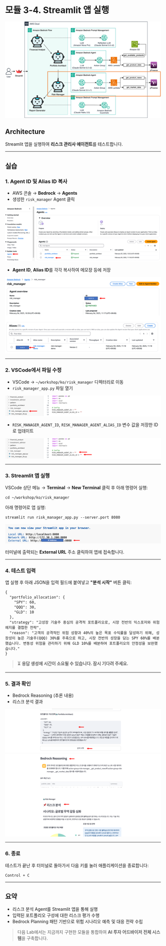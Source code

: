 # 모듈 3-4. Streamlit 앱 실행

![아키텍처처](./images/Architecture4.png)

## Architecture

Streamlit 앱을 실행하여 **리스크 관리사 에이전트**를 테스트합니다.

---

## 실습

### 1. Agent ID 및 Alias ID 복사

- AWS 콘솔 → **Bedrock** → **Agents**
- 생성한 `risk_manager` Agent 클릭

![Agent 선택](./images/Picture61.png)

- **Agent ID**, **Alias ID**를 각각 복사하여 메모장 등에 저장

![ID 복사](./images/Picture62.png)

---

### 2. VSCode에서 파일 수정

- VSCode → `~/workshop/ko/risk_manager` 디렉터리로 이동
- `risk_manager_app.py` 파일 열기

![VSCode 파일 열기](./images/Picture63.png)

- `RISK_MANAGER_AGENT_ID`, `RISK_MANAGER_AGENT_ALIAS_ID` 변수 값을 저장한 ID로 업데이트

![코드 수정](./images/Picture64.png)

---

### 3. Streamlit 앱 실행

VSCode 상단 메뉴 → **Terminal** → **New Terminal** 클릭 후 아래 명령어 실행:

```
cd ~/workshop/ko/risk_manager
```


아래 명령어로 앱 실행:

```
streamlit run risk_manager_app.py --server.port 8080
```
![아키텍처처](./images/Streamlit.png)

터미널에 출력되는 **External URL** 주소 클릭하여 앱에 접속합니다.

---

### 4. 테스트 입력

앱 실행 후 아래 JSON을 입력 필드에 붙여넣고 **"분석 시작"** 버튼 클릭:

```
{
  "portfolio_allocation": {
    "SPY": 60,
    "QQQ": 30,
    "GLD": 10
  },
  "strategy": "고성장 기술주 중심의 공격적 포트폴리오로, 시장 전반의 익스포저와 위험 헤지를 결합한 전략",
  "reason": "고객의 공격적인 위험 성향과 40%의 높은 목표 수익률을 달성하기 위해, 성장성이 높은 기술주(QQQ) 30%를 주축으로 하고, 시장 전반의 성장을 담는 SPY 60%를 배분했습니다. 변동성 위험을 관리하기 위해 GLD 10%를 배분하여 포트폴리오의 안정성을 보완했습니다."
}
```

> ⏳ **응답 생성에 시간이 소요될 수 있습니다. 잠시 기다려 주세요.**

---

### 5. 결과 확인

- Bedrock Reasoning (추론 내용)
- 리스크 분석 결과

![분석 결과](./images/Picture67.png)  
![Trace 정보 확인](./images/Picture68.png)

---

### 6. 종료

테스트가 끝난 후 터미널로 돌아가서 다음 키를 눌러 애플리케이션을 종료합니다:

```
Control + C
```

---

## 요약

- 리스크 분석 Agent를 Streamlit 앱을 통해 실행
- 입력된 포트폴리오 구성에 대한 리스크 평가 수행
- Bedrock Planning 패턴 기반으로 위험 시나리오 예측 및 대응 전략 수립

> 다음 Lab에서는 지금까지 구현한 모듈을 통합하여 **AI 투자 어드바이저 전체 시스템**을 구축합니다.

